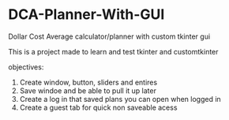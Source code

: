 # DCA-Planner-With-GUI
Dollar Cost Average calculator/planner with custom tkinter gui

This is a project made to learn and test tkinter and customtkinter

objectives:

1. Create window, button, sliders and entires
2. Save windoe and be able to pull it up later 
3. Create a log in that saved plans you can open when logged in
4. Create a guest tab for quick non saveable acess
